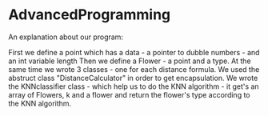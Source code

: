 # AdvancedProgramming
An explanation about our program:

First we define a point which has a data - a pointer to dubble numbers - and  an int variable length
Then we define a Flower - a point and a type.
At the same time we wrote 3 classes - one for each distance formula.
We used the abstruct class "DistanceCalculator" in order to get encapsulation.
We wrote the KNNclassifier class - which help us to do the KNN algorithm - it get's an array of Flowers, k and a flower and return the flower's type according to the KNN algorithm.
